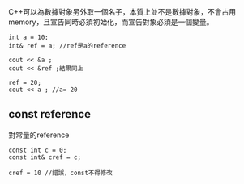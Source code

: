 C++可以為數據對象另外取一個名子，本質上並不是數據對象，不會占用memory，且宣告同時必須初始化，而宣告對象必須是一個變量。
```
int a = 10;
int& ref = a; //ref是a的reference

cout << &a ;
cout << &ref ;結果同上

ref = 20;
cout << a ; //a= 20

```


## const reference
對常量的reference
```
const int c = 0;
const int& cref = c;

cref = 10 //錯誤，const不得修改
```
